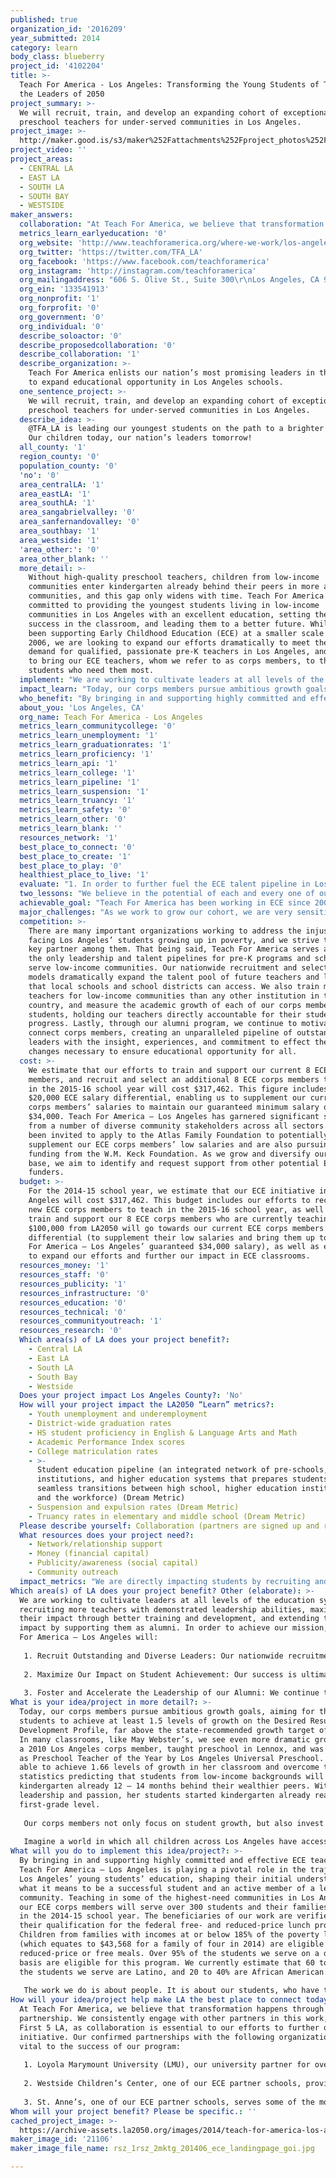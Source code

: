 ```yaml
---
published: true
organization_id: '2016209'
year_submitted: 2014
category: learn
body_class: blueberry
project_id: '4102204'
title: >-
  Teach For America - Los Angeles: Transforming the Young Students of Today into
  the Leaders of 2050
project_summary: >-
  We will recruit, train, and develop an expanding cohort of exceptional
  preschool teachers for under-served communities in Los Angeles.
project_image: >-
  http://maker.good.is/s3/maker%252Fattachments%252Fproject_photos%252Fimages%252F21106%252Fdisplay%252Frsz_1rsz_2mktg_201406_ece_landingpage_goi.jpg=c570x385
project_video: ''
project_areas:
  - CENTRAL LA
  - EAST LA
  - SOUTH LA
  - SOUTH BAY
  - WESTSIDE
maker_answers:
  collaboration: "At Teach For America, we believe that transformation happens through partnership. We consistently engage with other partners in this work, such as First 5 LA, as collaboration is essential to our efforts to further our ECE initiative. Our confirmed partnerships with the following organizations are vital to the success of our program:\r\n\r\n1. Loyola Marymount University (LMU), our university partner for over a decade, where our corps members enroll in credentialing courses during the school year and pursue their Master’s degrees during their second year. In the 2013-14 school year, all of our ECE corps members completed their Master’s degrees at LMU. \r\n\r\n2. Westside Children’s Center, one of our ECE partner schools, provides high-quality early education programs to serve 400 at-risk children (ages 0 – 5) from very low-income families in southwest Los Angeles County. Since 2012, our ECE corps members have attended summer institute training at Westside Children’s Center, during which they receive training in pedagogy and teaching strategies in model classrooms. The teachers at Westside Children’s Center mentor our corps members and gain exposure to the Teach For America instructional program. The current CEO of Westside Children’s Center, Heather Carrigan, joined Teach For America – Los Angeles’ inaugural class after graduating from Princeton University in 1990. While teaching at Warren Lane Elementary School in Inglewood, Heather learned first-hand about teachers’ daily struggles combating educational disparities and has since committed her career to fighting poverty through education reform.\r\n\r\n3. St. Anne’s, one of our ECE partner schools, serves some of the most abused, abandoned, neglected, and otherwise challenged young women and children in Los Angeles County. St. Anne’s offers an array of comprehensive programs including but not limited to, transitional housing, child care, family literacy, and educational and vocational preparation. All of their programs strive to empower and educate by providing the highest level of care and resources so as to help young women and children recognize their own value and potential, giving them the hope and the tools needed for a better future."
  metrics_learn_earlyeducation: '0'
  org_website: 'http://www.teachforamerica.org/where-we-work/los-angeles'
  org_twitter: 'https://twitter.com/TFA_LA'
  org_facebook: 'https://www.facebook.com/teachforamerica'
  org_instagram: 'http://instagram.com/teachforamerica'
  org_mailingaddress: "606 S. Olive St., Suite 300\r\nLos Angeles, CA 90014"
  org_ein: '133541913'
  org_nonprofit: '1'
  org_forprofit: '0'
  org_government: '0'
  org_individual: '0'
  describe_soloactor: '0'
  describe_proposedcollaboration: '0'
  describe_collaboration: '1'
  describe_organization: >-
    Teach For America enlists our nation’s most promising leaders in the effort
    to expand educational opportunity in Los Angeles schools.
  one_sentence_project: >-
    We will recruit, train, and develop an expanding cohort of exceptional
    preschool teachers for under-served communities in Los Angeles.
  describe_idea: >-
    @TFA_LA is leading our youngest students on the path to a brighter future.
    Our children today, our nation’s leaders tomorrow!
  all_county: '1'
  region_county: '0'
  population_county: '0'
  'no': '0'
  area_centralLA: '1'
  area_eastLA: '1'
  area_southLA: '1'
  area_sangabrielvalley: '0'
  area_sanfernandovalley: '0'
  area_southbay: '1'
  area_westside: '1'
  'area_other:': '0'
  area_other_blank: ''
  more_detail: >-
    Without high-quality preschool teachers, children from low-income
    communities enter kindergarten already behind their peers in more affluent
    communities, and this gap only widens with time. Teach For America is
    committed to providing the youngest students living in low-income
    communities in Los Angeles with an excellent education, setting them up for
    success in the classroom, and leading them to a better future. While we have
    been supporting Early Childhood Education (ECE) at a smaller scale since
    2006, we are looking to expand our efforts dramatically to meet the high
    demand for qualified, passionate pre-K teachers in Los Angeles, and we want
    to bring our ECE teachers, whom we refer to as corps members, to the
    students who need them most.
  implement: "We are working to cultivate leaders at all levels of the education system by recruiting more teachers with demonstrated leadership abilities, maximizing their impact through better training and development, and extending their impact by supporting them as alumni. In order to achieve our mission, Teach For America – Los Angeles will:\r\n\r\n1. Recruit Outstanding and Diverse Leaders: Our nationwide recruitment model dramatically expands the talent pool of future teachers and leaders that local schools can access. We are committed to diversifying Los Angeles’ teaching force, and have dedicated efforts to increase the representation of corps members who share the racial and socioeconomic background of our students, and who come from a variety of professional backgrounds. We are diversifying the ECE landscape, with over 75% of our incoming corps members identifying as people of color. Students from low-income communities will benefit from this broadened base of exceptional talent for potential ECE corps members.\r\n\r\n2. Maximize Our Impact on Student Achievement: Our success is ultimately predicated upon our corps members’ ability to provide a solid, life-changing education to their students. We ensure success in the classroom through extensive training, ongoing support, and consistent progress measurement. Our corps members receive individualized feedback from teacher coaches, who provide one-on-one support throughout their two-year commitment. Teacher coaches use data collected during classroom observations and real-time student achievement tracking to identify areas for improvement and ensure adequate progress toward individualized goals. With Teach For America’s support, our ECE corps members are expanding opportunities for their students in the classroom and beyond. \r\n\r\n3. Foster and Accelerate the Leadership of our Alumni: We continue to expand our alumni base in Los Angeles, and foster their ongoing leadership as a force for long-term change. After gaining firsthand knowledge and insight into the educational opportunity gap – and its solvability – our corps members become lifelong leaders in the fight for educational equity from a variety of sectors. If we are serious about building quality in ECE, then we need to have a growing pipeline of young leaders who are willing to commit to the work. "
  impact_learn: "Today, our corps members pursue ambitious growth goals, aiming for their students to achieve at least 1.5 levels of growth on the Desired Results Development Profile, far above the state-recommended growth target of 1 level. In many classrooms, like May Webster’s, we see even more dramatic growth. May, a 2010 Los Angeles corps member, taught preschool in Lennox, and was selected as Preschool Teacher of the Year by Los Angeles Universal Preschool. May was able to achieve 1.66 levels of growth in her classroom and overcome the statistics predicting that students from low-income backgrounds will enter kindergarten already 12 – 14 months behind their wealthier peers. With May’s leadership and passion, her students started kindergarten already reading at a first-grade level. \r\n\r\nOur corps members not only focus on student growth, but also invest families in their efforts. Victoria Hong, a 2011 Los Angeles corps member, instructed two classrooms of 17 dual language learners aged 3-5 as a Head Start Teacher at Pacific Asian Consortium in Employment. Victoria’s vision was to inspire in her students a love for learning, and to encourage their parents to become lifelong advocates for their child’s education. In addition to teaching her students a rigorous curriculum, Victoria also facilitated parent sessions to increase their awareness of the educational opportunity gap and provided resources to help them support their child’s learning. Her students achieved more than 1.5 years of growth, and their parents felt empowered to fight for high-quality educational opportunities.\r\n\r\nImagine a world in which all children across Los Angeles have access to such caring, qualified teachers who can help level the playing field by actively pursuing ambitious growth goals, and engaging with and educating their students’ families. If all of our students entered kindergarten on similar academic levels and had families who felt empowered to advocate for their education, our entire country would benefit! We would see the long-term benefits with more students graduating high school and attending college, and more adults holding stable jobs with higher earnings (Source: HighScope Perry Preschool Project). High-quality early education is the best investment we can make and Teach For America is prepared to expand our ECE efforts to ensure that all students in Los Angeles are on the path to a brighter future!"
  who_benefit: "By bringing in and supporting highly committed and effective ECE teachers, Teach For America – Los Angeles is playing a pivotal role in the trajectory of Los Angeles’ young students’ education, shaping their initial understanding of what it means to be a successful student and an active member of a learning community. Teaching in some of the highest-need communities in Los Angeles, our ECE corps members will serve over 300 students and their families each day in the 2014-15 school year. The beneficiaries of our work are verified through their qualification for the federal free- and reduced-price lunch program. Children from families with incomes at or below 185% of the poverty level (which equates to $43,568 for a family of four in 2014) are eligible for reduced-price or free meals. Over 95% of the students we serve on a daily basis are eligible for this program. We currently estimate that 60 to 80% of the students we serve are Latino, and 20 to 40% are African American. \r\n\r\nThe work we do is about people. It is about our students, who have the potential to achieve at the highest levels. It is about their parents, who want the best for their children and their community. It is about our corps members, who work relentlessly to lead their students on more promising academic trajectories. It is about our alumni, who work in education and across a variety of fields to accelerate the pace of change. It is about our staff members, supporters, and partners, who make all of these efforts possible. Together, this movement of individuals reflects a rich diversity of experiences and is united by a shared vision that one day, all children in this nation will have the opportunity to attain an excellent education."
  about_you: 'Los Angeles, CA'
  org_name: Teach For America - Los Angeles
  metrics_learn_communitycollege: '0'
  metrics_learn_unemployment: '1'
  metrics_learn_graduationrates: '1'
  metrics_learn_proficiency: '1'
  metrics_learn_api: '1'
  metrics_learn_college: '1'
  metrics_learn_pipeline: '1'
  metrics_learn_suspension: '1'
  metrics_learn_truancy: '1'
  metrics_learn_safety: '0'
  metrics_learn_other: '0'
  metrics_learn_blank: ''
  resources_network: '1'
  best_place_to_connect: '0'
  best_place_to_create: '1'
  best_place_to_play: '0'
  healthiest_place_to_live: '1'
  evaluate: "1. In order to further fuel the ECE talent pipeline in Los Angeles, we seek to bring even more ECE educators to our community. We measure our impact by the number of teaching placements that we are able to secure for our corps members by the first day of the school year. We seek to bring 8 new ECE corps members to Los Angeles to begin teaching in the 2015-16 school year.\r\n\r\n2. Our success is ultimately predicated upon our corps members’ ability to successfully educate their students. Our ECE corps members pursue ambitious growth goals, aiming for their students to achieve, on average, at least 1.5 levels of growth on the Desired Results Development Profile, beyond the state-recommended growth target of 1 level. Progress is tracked throughout the year and is determined through a combination of standardized test grades, end-of-year reports from school districts, and in-class evaluations. \r\n\r\n3. We also seek to foster and accelerate the leadership of our alumni, the effectiveness of which we will measure by the number of ECE corps members who continue working, beyond their two-year teaching commitment, directly in education and/or with low-income communities. We aim for 80% of our ECE corps members to continue working in education and/or with low-income communities. Our Alumni Leadership and Engagement team works to support alumni who continue teaching and coach alumni who are ready to move up the leadership pipeline and tracks their progress. "
  two_lessons: "We believe in the potential of each and every one of our corps members to have a profound impact on their students’ lives, and we have learned from the growing body of external research that affirms this belief. External studies have shown that students in Teach For America corps members’ classrooms are making stronger gains in vocabulary and early math skills than students in non-Teach For America classrooms. A study conducted by Westat, Inc. found that pre-K students taught by Teach For America teachers learned to recognize all or most of the 26 letters of the alphabet, compared with students who were taught by non-Teach For America teachers and learned an average of 10 letters. This is such an important achievement since recognizing letters is a vital steppingstone on the path to reading. The young students that we serve can benefit the most from excellent teachers, and we are proud that a growing body of independent evidence affirms the significant impact of our teachers. \r\n\r\nAdditionally, the education levels that our corps members possess far surpass the state minimum education requirements for early childhood educators – a fact that has us even more committed to bringing more talented, passionate, and highly-educated teachers to our community. While primary and secondary school teachers in California are required to hold a bachelor’s degree, preschool teachers are not. In fact, only half of Head Start teachers in our state possess a bachelor’s degree. Preschool teachers can completely change the academic and life trajectories of their students – so why do we not require them to possess a bachelor’s degree like their peers in elementary and secondary schools? At Teach For America, we strongly believe in the power of education and this belief extends to our teachers as well. Our ECE corps members have all completed their bachelor’s degrees and are encouraged to obtain their master’s degree through our partnership with Loyola Marymount University. In the 2013-14 school year, every single one of our second-year ECE corps members completed their master’s degree. "
  achievable_goal: "Teach For America has been working in ECE since 2006, and is fully equipped to expand our impact even further by increasing the number of ECE corps members in Los Angeles. We will continue our efforts to:\r\n\r\n1. Recruit at the nation’s top colleges to attract leaders who demonstrate the potential to become excellent ECE teachers. \r\n\r\n2. Select the top ECE candidates through an intensive admissions process. For more than 20 years, Teach For America has refined its selection model based on data about which applicant traits are most predictive of effective teaching and leadership.\r\n\r\n3. Prepare and train our ECE corps members through a rigorous pre-service training, including an intensive five-week summer training institute at Westside Children’s Center. Over twenty years of experience and continuous improvement through reflection has equipped Teach For America with the ability to develop highly effective teachers.\r\n\r\n4. Place our ECE corps members in classrooms where they can attain maximum success with the highest-need students. \r\n\r\n5. Provide ongoing professional development and support to our ECE corps members. We invest significant time and resources in providing support for our corps members throughout their two-year commitment. Corps members continue the teacher certification process through our partnership with Loyola Marymount University, and earn Master’s degrees in education. They also receive individualized feedback from teacher coaches, who provide one-on-one support to corps members throughout their two-year commitment to identify areas for improvement and ensure adequate progress toward individualized goals.\r\n\r\n6. Foster and accelerate the leadership of our ECE alumni. The corps experience is transformative, deeply influencing the lives of corps members during and after their commitment. Although only 15% of incoming corps members report that teaching is one of their top career choices, 86% of our alumni work in education and/or with low-income communities. To foster the leadership of our alumni, we employ a two-part strategy. First, we work to build community among our alumni and keep them connected to Teach For America by facilitating alumni interaction and hosting alumni events. Second, we support the career development of our alumni through a series of career development and training initiatives, including school leadership and policy and advocacy leadership initiatives."
  major_challenges: "As we work to grow our cohort, we are very sensitive to the additional challenges faced by our corps members in preschool classrooms. When our corps members are admitted into our program, we commit to identifying a placement for them that pays a minimum salary of $34,000. However, our pre-K teachers often do not have salaries that align with our promised baseline salary because ECE teachers on the whole are typically paid $5,000 to $10,000 less each year than their peers in elementary and secondary schools. We work hard to fundraise to cover this salary differential in order to ensure that our pre-K corps members can focus on the hard work required to lead their young students on a path toward success. In the 2014-15 school year, we need to raise nearly $20,000 to cover this salary differential, every dollar of which will be disbursed to our ECE corps members. A portion of the LA2050 funds will go towards supplementing our ECE corps members’ salaries.\r\n\r\nPre-K teachers also work a different schedule than their peers in elementary and secondary schools, working a year-round schedule and only receiving a few weeks off in the summer. Combined with the lower salaries, this reality makes the challenge of bringing outstanding teachers to low-income communities even more difficult, and as such the ECE community at-large is facing a deficit of high-quality human capital. We are proud of the dedication to closing the opportunity gap already demonstrated by our ECE corps members, who have risen to this challenge of teaching where they are most needed, despite the challenges they may face. We anticipate a continued desire from within our corps to teach in ECE settings, and look forward to expanding our impact across Los Angeles.\r\n\r\nAnother major challenge that we anticipate is a lack of state and district funding for preschool programs. More than $1 billion has been cut from preschool and child care funding in California in the last five years, and there are approximately 110,000 fewer seats for students in state preschool now. Thus, although we are bringing highly-qualified and passionate ECE teachers to Los Angeles, our impact is limited by the placement landscape. While we are currently partnered with Westside Children’s Center and St. Anne’s to place all of our ECE corps members, we are also continuing to connect with other community members and stakeholders to identify addition partners to ensure that we are able to serve the students who most need us. "
  competition: >-
    There are many important organizations working to address the injustices
    facing Los Angeles’ students growing up in poverty, and we strive to be a
    key partner among them. That being said, Teach For America serves as one of
    the only leadership and talent pipelines for pre-K programs and schools that
    serve low-income communities. Our nationwide recruitment and selection
    models dramatically expand the talent pool of future teachers and leaders
    that local schools and school districts can access. We also train more
    teachers for low-income communities than any other institution in the
    country, and measure the academic growth of each of our corps members’
    students, holding our teachers directly accountable for their students’
    progress. Lastly, through our alumni program, we continue to motivate and
    connect corps members, creating an unparalleled pipeline of outstanding
    leaders with the insight, experiences, and commitment to effect the systemic
    changes necessary to ensure educational opportunity for all.
  cost: >-
    We estimate that our efforts to train and support our current 8 ECE corps
    members, and recruit and select an additional 8 ECE corps members to teach
    in the 2015-16 school year will cost $317,462. This figure includes the
    $20,000 ECE salary differential, enabling us to supplement our current ECE
    corps members’ salaries to maintain our guaranteed minimum salary of
    $34,000. Teach For America – Los Angeles has garnered significant support
    from a number of diverse community stakeholders across all sectors. We have
    been invited to apply to the Atlas Family Foundation to potentially
    supplement our ECE corps members’ low salaries and are also pursuing ECE
    funding from the W.M. Keck Foundation. As we grow and diversify our funding
    base, we aim to identify and request support from other potential ECE
    funders.
  budget: >-
    For the 2014-15 school year, we estimate that our ECE initiative in Los
    Angeles will cost $317,462. This budget includes our efforts to recruit 8
    new ECE corps members to teach in the 2015-16 school year, as well as to
    train and support our 8 ECE corps members who are currently teaching. The
    $100,000 from LA2050 will go towards our current ECE corps members’ salary
    differential (to supplement their low salaries and bring them up to Teach
    For America – Los Angeles’ guaranteed $34,000 salary), as well as enable us
    to expand our efforts and further our impact in ECE classrooms.
  resources_money: '1'
  resources_staff: '0'
  resources_publicity: '1'
  resources_infrastructure: '0'
  resources_education: '0'
  resources_technical: '0'
  resources_communityoutreach: '1'
  resources_research: '0'
  Which area(s) of LA does your project benefit?:
    - Central LA
    - East LA
    - South LA
    - South Bay
    - Westside
  Does your project impact Los Angeles County?: 'No'
  How will your project impact the LA2050 “Learn” metrics?:
    - Youth unemployment and underemployment
    - District-wide graduation rates
    - HS student proficiency in English & Language Arts and Math
    - Academic Performance Index scores
    - College matriculation rates
    - >-
      Student education pipeline (an integrated network of pre-schools, K-12
      institutions, and higher education systems that prepares students for
      seamless transitions between high school, higher education institutions,
      and the workforce) (Dream Metric)
    - Suspension and expulsion rates (Dream Metric)
    - Truancy rates in elementary and middle school (Dream Metric)
  Please describe yourself: Collaboration (partners are signed up and ready to hit the ground running!)
  What resources does your project need?:
    - Network/relationship support
    - Money (financial capital)
    - Publicity/awareness (social capital)
    - Community outreach
  impact_metrics: "We are directly impacting students by recruiting and supporting high-quality preschool teachers and thus far, our program has demonstrated significant improvements in early vocabulary and math skills for our youngest students. Ample research has shown that access to high-quality preschool teachers has many longer-term benefits. Students who attended preschool are significantly more likely to score proficient or advanced in English and mathematics; less likely to be suspended or expelled from primary and secondary school; more than 20% more likely to graduate high school; and more likely to attend and graduate from college. Adults who attended preschool are also much more likely to maintain full-time employment and earn higher salaries; more likely to live healthier lives; and less likely to receive welfare assistance or commit any crimes. \r\n\r\nResearch consistently shows that providing high-quality and caring teachers to the students and communities that need them most can fundamentally address the educational opportunity gap. In order to achieve the long-term benefits discussed above, we need exceptional teachers at every level. We support corps members, alumni teachers, and school and district leaders, and thus their students, at every level of our education system, from preschool through high school. As such, we are uniquely positioned to provide a solid, life-changing education to our students. Our corps members go above and beyond to make up for the challenges that their students face, and prove what is possible when excellent teachers set high expectations for their students. Our corps members are charged with the difficult task of bringing to life the idea that an excellent education is achievable every day in their classrooms, and we provide them the support they need to maximize their impact."
Which area(s) of LA does your project benefit? Other (elaborate): >-
  We are working to cultivate leaders at all levels of the education system by
  recruiting more teachers with demonstrated leadership abilities, maximizing
  their impact through better training and development, and extending their
  impact by supporting them as alumni. In order to achieve our mission, Teach
  For America – Los Angeles will:
   
   1. Recruit Outstanding and Diverse Leaders: Our nationwide recruitment model dramatically expands the talent pool of future teachers and leaders that local schools can access. We are committed to diversifying Los Angeles’ teaching force, and have dedicated efforts to increase the representation of corps members who share the racial and socioeconomic background of our students, and who come from a variety of professional backgrounds. We are diversifying the ECE landscape, with over 75% of our incoming corps members identifying as people of color. Students from low-income communities will benefit from this broadened base of exceptional talent for potential ECE corps members.
   
   2. Maximize Our Impact on Student Achievement: Our success is ultimately predicated upon our corps members’ ability to provide a solid, life-changing education to their students. We ensure success in the classroom through extensive training, ongoing support, and consistent progress measurement. Our corps members receive individualized feedback from teacher coaches, who provide one-on-one support throughout their two-year commitment. Teacher coaches use data collected during classroom observations and real-time student achievement tracking to identify areas for improvement and ensure adequate progress toward individualized goals. With Teach For America’s support, our ECE corps members are expanding opportunities for their students in the classroom and beyond. 
   
   3. Foster and Accelerate the Leadership of our Alumni: We continue to expand our alumni base in Los Angeles, and foster their ongoing leadership as a force for long-term change. After gaining firsthand knowledge and insight into the educational opportunity gap – and its solvability – our corps members become lifelong leaders in the fight for educational equity from a variety of sectors. If we are serious about building quality in ECE, then we need to have a growing pipeline of young leaders who are willing to commit to the work.
What is your idea/project in more detail?: >-
  Today, our corps members pursue ambitious growth goals, aiming for their
  students to achieve at least 1.5 levels of growth on the Desired Results
  Development Profile, far above the state-recommended growth target of 1 level.
  In many classrooms, like May Webster’s, we see even more dramatic growth. May,
  a 2010 Los Angeles corps member, taught preschool in Lennox, and was selected
  as Preschool Teacher of the Year by Los Angeles Universal Preschool. May was
  able to achieve 1.66 levels of growth in her classroom and overcome the
  statistics predicting that students from low-income backgrounds will enter
  kindergarten already 12 – 14 months behind their wealthier peers. With May’s
  leadership and passion, her students started kindergarten already reading at a
  first-grade level. 
   
   Our corps members not only focus on student growth, but also invest families in their efforts. Victoria Hong, a 2011 Los Angeles corps member, instructed two classrooms of 17 dual language learners aged 3-5 as a Head Start Teacher at Pacific Asian Consortium in Employment. Victoria’s vision was to inspire in her students a love for learning, and to encourage their parents to become lifelong advocates for their child’s education. In addition to teaching her students a rigorous curriculum, Victoria also facilitated parent sessions to increase their awareness of the educational opportunity gap and provided resources to help them support their child’s learning. Her students achieved more than 1.5 years of growth, and their parents felt empowered to fight for high-quality educational opportunities.
   
   Imagine a world in which all children across Los Angeles have access to such caring, qualified teachers who can help level the playing field by actively pursuing ambitious growth goals, and engaging with and educating their students’ families. If all of our students entered kindergarten on similar academic levels and had families who felt empowered to advocate for their education, our entire country would benefit! We would see the long-term benefits with more students graduating high school and attending college, and more adults holding stable jobs with higher earnings (Source: HighScope Perry Preschool Project). High-quality early education is the best investment we can make and Teach For America is prepared to expand our ECE efforts to ensure that all students in Los Angeles are on the path to a brighter future!
What will you do to implement this idea/project?: >-
  By bringing in and supporting highly committed and effective ECE teachers,
  Teach For America – Los Angeles is playing a pivotal role in the trajectory of
  Los Angeles’ young students’ education, shaping their initial understanding of
  what it means to be a successful student and an active member of a learning
  community. Teaching in some of the highest-need communities in Los Angeles,
  our ECE corps members will serve over 300 students and their families each day
  in the 2014-15 school year. The beneficiaries of our work are verified through
  their qualification for the federal free- and reduced-price lunch program.
  Children from families with incomes at or below 185% of the poverty level
  (which equates to $43,568 for a family of four in 2014) are eligible for
  reduced-price or free meals. Over 95% of the students we serve on a daily
  basis are eligible for this program. We currently estimate that 60 to 80% of
  the students we serve are Latino, and 20 to 40% are African American. 
   
   The work we do is about people. It is about our students, who have the potential to achieve at the highest levels. It is about their parents, who want the best for their children and their community. It is about our corps members, who work relentlessly to lead their students on more promising academic trajectories. It is about our alumni, who work in education and across a variety of fields to accelerate the pace of change. It is about our staff members, supporters, and partners, who make all of these efforts possible. Together, this movement of individuals reflects a rich diversity of experiences and is united by a shared vision that one day, all children in this nation will have the opportunity to attain an excellent education.
How will your idea/project help make LA the best place to connect today? In LA2050?: >-
  At Teach For America, we believe that transformation happens through
  partnership. We consistently engage with other partners in this work, such as
  First 5 LA, as collaboration is essential to our efforts to further our ECE
  initiative. Our confirmed partnerships with the following organizations are
  vital to the success of our program:
   
   1. Loyola Marymount University (LMU), our university partner for over a decade, where our corps members enroll in credentialing courses during the school year and pursue their Master’s degrees during their second year. In the 2013-14 school year, all of our ECE corps members completed their Master’s degrees at LMU. 
   
   2. Westside Children’s Center, one of our ECE partner schools, provides high-quality early education programs to serve 400 at-risk children (ages 0 – 5) from very low-income families in southwest Los Angeles County. Since 2012, our ECE corps members have attended summer institute training at Westside Children’s Center, during which they receive training in pedagogy and teaching strategies in model classrooms. The teachers at Westside Children’s Center mentor our corps members and gain exposure to the Teach For America instructional program. The current CEO of Westside Children’s Center, Heather Carrigan, joined Teach For America – Los Angeles’ inaugural class after graduating from Princeton University in 1990. While teaching at Warren Lane Elementary School in Inglewood, Heather learned first-hand about teachers’ daily struggles combating educational disparities and has since committed her career to fighting poverty through education reform.
   
   3. St. Anne’s, one of our ECE partner schools, serves some of the most abused, abandoned, neglected, and otherwise challenged young women and children in Los Angeles County. St. Anne’s offers an array of comprehensive programs including but not limited to, transitional housing, child care, family literacy, and educational and vocational preparation. All of their programs strive to empower and educate by providing the highest level of care and resources so as to help young women and children recognize their own value and potential, giving them the hope and the tools needed for a better future.
Whom will your project benefit? Please be specific.: ''
cached_project_image: >-
  https://archive-assets.la2050.org/images/2014/teach-for-america-los-angeles-transforming-the-young-students-of-today-into-the-leaders-of-2050/maker.good.is/s3/maker%252Fattachments%252Fproject_photos%252Fimages%252F21106%252Fdisplay%252Frsz_1rsz_2mktg_201406_ece_landingpage_goi.jpg=c570x385.jpg
maker_image_id: '21106'
maker_image_file_name: rsz_1rsz_2mktg_201406_ece_landingpage_goi.jpg

---
```

